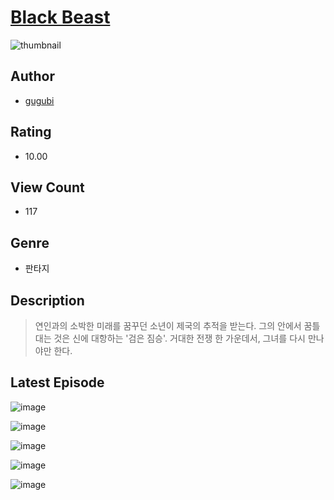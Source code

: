 # [Black Beast](https://comic.naver.com/challenge/list?titleId=810218)
![thumbnail](https://image-comic.pstatic.net/user_contents_data/challenge_comic/2023/05/23/331803/upload_7017507826958754916_480x623.jpeg)

## Author
- [gugubi](https://comic.naver.com/artistTitle?id=331803)

## Rating
- 10.00

## View Count
- 117

## Genre
- 판타지

## Description
> 연인과의 소박한 미래를 꿈꾸던 소년이 제국의 추적을 받는다. 그의 안에서 꿈틀대는 것은 신에 대항하는 '검은 짐승'. 거대한 전쟁 한 가운데서, 그녀를 다시 만나야만 한다.


## Latest Episode
![image](https://image-comic.pstatic.net/user_contents_data/challenge_comic/2023/05/23/331803/upload_7377285645342093410.jpeg)

![image](https://image-comic.pstatic.net/user_contents_data/challenge_comic/2023/05/23/331803/upload_4050482318047459376.jpeg)

![image](https://image-comic.pstatic.net/user_contents_data/challenge_comic/2023/05/23/331803/upload_3688504399193389367.jpeg)

![image](https://image-comic.pstatic.net/user_contents_data/challenge_comic/2023/05/23/331803/upload_3546691597053080113.jpeg)

![image](https://image-comic.pstatic.net/user_contents_data/challenge_comic/2023/05/23/331803/upload_7221866369513514339.jpeg)
